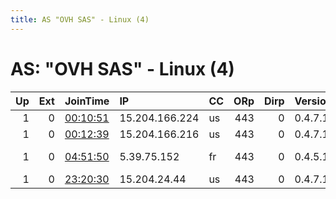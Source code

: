 ```yaml
---
title: AS "OVH SAS" - Linux (4)
---
```


# AS: "OVH SAS" - Linux (4)

|   Up |   Ext | JoinTime                                                                                              | IP             | CC   |   ORp |   Dirp | Version   | Contact     | Nickname            |   eFamMembers |
|-----:|------:|:------------------------------------------------------------------------------------------------------|:---------------|:-----|------:|-------:|:----------|:------------|:--------------------|--------------:|
|    1 |     0 | [00:10:51](https://nusenu.github.io/OrNetStats/w/relay/58850D3C133C4E5C4F7D128C15E567435AD19583.html) | 15.204.166.224 | us   |   443 |      0 | 0.4.7.13  | None        | ywUoKaF2TiCBriJ1ZXc |             1 |
|    1 |     0 | [00:12:39](https://nusenu.github.io/OrNetStats/w/relay/A30E06DEF2E29A5A45F76BD3EF483FDE5A77B70B.html) | 15.204.166.216 | us   |   443 |      0 | 0.4.7.13  | None        | rs412yaiQucWanWkbsD |             1 |
|    1 |     0 | [04:51:50](https://nusenu.github.io/OrNetStats/w/relay/E238B975FA3749CCF9C833AA51957B127CEE73FD.html) | 5.39.75.152    | fr   |   443 |      0 | 0.4.5.16  | your@e-mail | DebTorOVH           |             1 |
|    1 |     0 | [23:20:30](https://nusenu.github.io/OrNetStats/w/relay/3A48531B8509B0B48899F3EA61C609C1560E11C2.html) | 15.204.24.44   | us   |   443 |      0 | 0.4.7.13  | None        | twnlec7WAMIw0uLFJfK |             1 |
